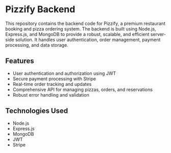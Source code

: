 # Pizzify Backend

This repository contains the backend code for Pizzify, a premium restaurant booking and pizza ordering system. The backend is built using Node.js, Express.js, and MongoDB to provide a robust, scalable, and efficient server-side solution. It handles user authentication, order management, payment processing, and data storage.

## Features

-   User authentication and authorization using JWT
-   Secure payment processing with Stripe
-   Real-time order tracking and updates
-   Comprehensive API for managing pizzas, orders, and reservations
-   Robust error handling and validation

## Technologies Used

-   Node.js
-   Express.js
-   MongoDB
-   JWT
-   Stripe
